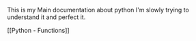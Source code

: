 This is my Main documentation about python I'm slowly trying to understand it and perfect it.

[[Python - Functions]]
